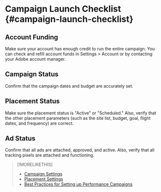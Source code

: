 # Campaign Launch Checklist {#campaign-launch-checklist}

## Account Funding

Make sure your account has enough credit to run the entire campaign. You can check and refill account funds in Settings > Account or by contacting your Adobe account manager.

## Campaign Status
  
Confirm that the campaign dates and budget are accurately set.

## Placement Status

Make sure the placement status is "Active" or "Scheduled." Also, verify that the other placement parameters (such as the site list, budget, goal, flight dates, and frequency) are correct.

## Ad Status

Confirm that all ads are attached, approved, and active. Also, verify that all tracking pixels are attached and functioning.

>[!MORELIKETHIS]
>
>* [Campaign Settings](/help/dsp/campaign-management/campaigns/campaign-settings.md)
>* [Placement Settings](/help/dsp/campaign-management/placements/placement-settings.md)
>* [Best Practices for Setting up Performance Campaigns](/help/dsp/optimization/campaign-best-practices-performance.md)
